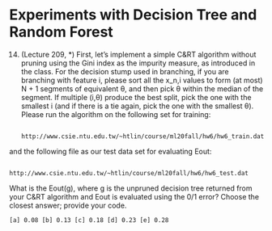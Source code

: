 # Experiments with Decision Tree and Random Forest

14. (Lecture 209, *) First, let’s implement a simple C&RT algorithm without pruning using the Gini index as the impurity measure, as introduced in the class. For the decision stump used in branching, if you are branching with feature i, please sort all the x_n,i values to form (at most) N + 1 segments of equivalent θ, and then pick θ within the median of the segment. If multiple (i,θ) produce the best split, pick the one with the smallest i (and if there is a tie again, pick the one with the smallest θ).
Please run the algorithm on the following set for training:

              http://www.csie.ntu.edu.tw/~htlin/course/ml20fall/hw6/hw6_train.dat

and the following file as our test data set for evaluating Eout:

               http://www.csie.ntu.edu.tw/~htlin/course/ml20fall/hw6/hw6_test.dat
               
What is the Eout(g), where g is the unpruned decision tree returned from your C&RT algorithm and Eout is evaluated using the 0/1 error? Choose the closest answer; provide your code.

    [a] 0.08 [b] 0.13 [c] 0.18 [d] 0.23 [e] 0.28
